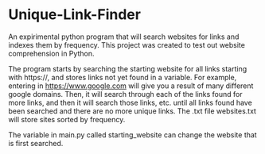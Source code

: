 # Unique-Link-Finder
An expirimental python program that will search websites for links and indexes them by frequency.  This project was created to test out website comprehension in Python.

The program starts by searching the starting website for all links starting with https://, and stores links not yet found in a variable.  For example, entering in https://www.google.com will give you a result of many different google domains. Then, it will search through each of the links found for more links, and then it will search those links, etc. until all links found have been searched and there are no more unique links. The .txt file websites.txt will store sites sorted by frequency.




The variable in main.py called starting_website can change the website that is first searched.
